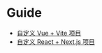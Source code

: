 # Guide

- [自定义 Vue + Vite 项目](create-vue-project.md)
- [自定义 React + Next.js 项目](create-react-project.md)
